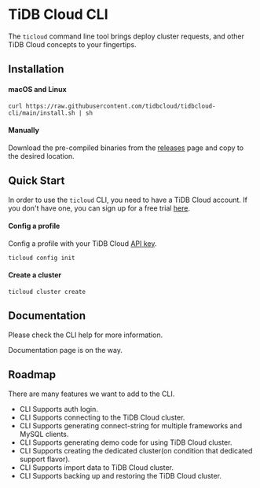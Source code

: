# TiDB Cloud CLI

The `ticloud` command line tool brings deploy cluster requests, and other TiDB Cloud concepts to your fingertips.

## Installation

#### macOS and Linux

```
curl https://raw.githubusercontent.com/tidbcloud/tidbcloud-cli/main/install.sh | sh
```

#### Manually

Download the pre-compiled binaries from the [releases](https://github.com/tidbcloud/tidbcloud-cli/releases/latest) page and copy to the desired location.

## Quick Start

In order to use the `ticloud` CLI, you need to have a TiDB Cloud account. If you don't have one, you can sign up for a free trial [here](https://tidbcloud.com/).

#### Config a profile

Config a profile with your TiDB Cloud [API key](https://docs.pingcap.com/tidbcloud/api/v1beta#section/Authentication/API-Key-Management).

```
ticloud config init
```

#### Create a cluster

```
ticloud cluster create
```

## Documentation

Please check the CLI help for more information.

Documentation page is on the way.

## Roadmap

There are many features we want to add to the CLI.
- CLI Supports auth login.
- CLI Supports connecting to the TiDB Cloud cluster.
- CLI Supports generating connect-string for multiple frameworks and MySQL clients.
- CLI Supports generating demo code for using TiDB Cloud cluster.
- CLI Supports creating the dedicated cluster(on condition that dedicated support flavor).
- CLI Supports import data to TiDB Cloud cluster.
- CLI Supports backing up and restoring the TiDB Cloud cluster.

